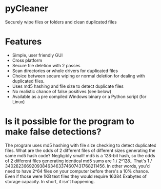 # pyCleaner
Securely wipe files or folders and clean duplicated files


# Features
- Simple, user friendly GUI
- Cross platform
- Secure file deletion with 2 passes
- Scan directories or whole drivers for duplicated files
- Choice between secure wiping or normal deletion for dealing with duplicated files.
- Uses md5 hashing and file size to detect duplicate files
- No realistic chance of false positives (see below)
- Available as a pre compiled Windows binary or a Python script (for Linux)

# Is it possible for the program to make false detections?
The program uses md5 hashing with file size checking to detect duplicated files. What are the odds of 2 different files of different sizes generating the same md5 hash code? Negligibly small! md5 is a 128-bit hash, so the odds of 2 different files generating identical md5 sums are 1 / 2^128.. That's 1 / 340282366920938463463374607431768211456. In other words, you'd need to have 2^64 files on your computer before there's a 10% chance. Even if those were 1KB text files they would require 16384 Exabytes of storage capacity. In short, it isn't happening.

